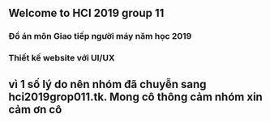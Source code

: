 ## Welcome to HCI 2019 group 11



### Đồ án môn Giao tiếp người máy năm học 2019




### Thiết kế website với UI/UX



## vì 1 số lý do nên nhóm đã chuyễn sang hci2019grop011.tk. Mong cô thông cảm nhóm xin cảm ơn cô

